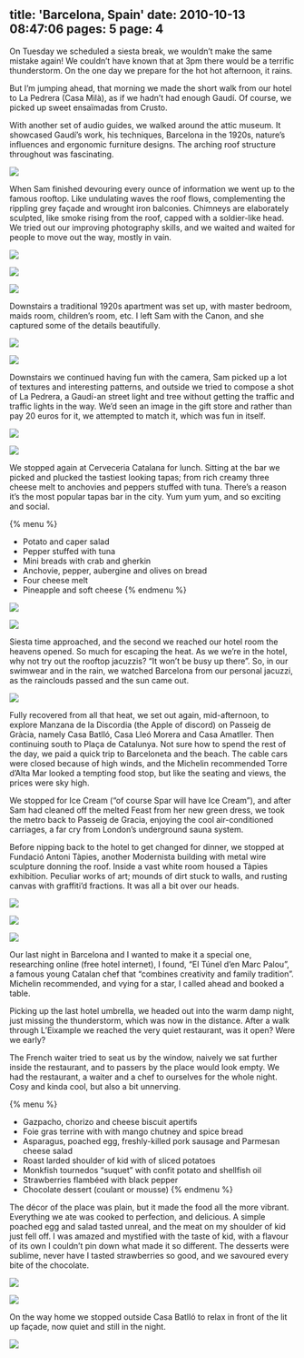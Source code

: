 title: 'Barcelona, Spain'
date: 2010-10-13 08:47:06
pages: 5
page: 4
---

On Tuesday we scheduled a siesta break, we wouldn’t make the same mistake again! We couldn’t have known that at 3pm there would be a terrific thunderstorm. On the one day we prepare for the hot hot afternoon, it rains.

But I’m jumping ahead, that morning we made the short walk from our hotel to La Pedrera (Casa Milà), as if we hadn’t had enough Gaudí. Of course, we picked up sweet ensaïmadas from Crusto.

With another set of audio guides, we walked around the attic museum. It showcased Gaudí’s work, his techniques, Barcelona in the 1920s, nature’s influences and ergonomic furniture designs. The arching roof structure throughout was fascinating.

[![](http://host.trivialbeing.org/up/small/spain-cadaques-barcelona-241.jpg)](http://host.trivialbeing.org/up/spain-cadaques-barcelona-241.jpg)

When Sam finished devouring every ounce of information we went up to the famous rooftop. Like undulating waves the roof flows, complementing the rippling grey façade and wrought iron balconies. Chimneys are elaborately sculpted, like smoke rising from the roof, capped with a soldier-like head. We tried out our improving photography skills, and we waited and waited for people to move out the way, mostly in vain.

[![](http://host.trivialbeing.org/up/small/spain-cadaques-barcelona-242.jpg)](http://host.trivialbeing.org/up/spain-cadaques-barcelona-242.jpg)

[![](http://host.trivialbeing.org/up/small/spain-cadaques-barcelona-245.jpg)](http://host.trivialbeing.org/up/spain-cadaques-barcelona-245.jpg)

[![](http://host.trivialbeing.org/up/small/spain-cadaques-barcelona-249.jpg)](http://host.trivialbeing.org/up/spain-cadaques-barcelona-249.jpg)

Downstairs a traditional 1920s apartment was set up, with master bedroom, maids room, children’s room, etc. I left Sam with the Canon, and she captured some of the details beautifully.

[![](http://host.trivialbeing.org/up/small/spain-cadaques-barcelona-262.jpg)](http://host.trivialbeing.org/up/spain-cadaques-barcelona-262.jpg)

[![](http://host.trivialbeing.org/up/small/spain-cadaques-barcelona-268.jpg)](http://host.trivialbeing.org/up/spain-cadaques-barcelona-268.jpg)

Downstairs we continued having fun with the camera, Sam picked up a lot of textures and interesting patterns, and outside we tried to compose a shot of La Pedrera, a Gaudí-an street light and tree without getting the traffic and traffic lights in the way. We’d seen an image in the gift store and rather than pay 20 euros for it, we attempted to match it, which was fun in itself.

[![](http://host.trivialbeing.org/up/small/spain-cadaques-barcelona-270.jpg)](http://host.trivialbeing.org/up/spain-cadaques-barcelona-270.jpg)

[![](http://host.trivialbeing.org/up/small/spain-cadaques-barcelona-274.jpg)](http://host.trivialbeing.org/up/spain-cadaques-barcelona-274.jpg)

We stopped again at Cerveceria Catalana for lunch. Sitting at the bar we picked and plucked the tastiest looking tapas; from rich creamy three cheese melt to anchovies and peppers stuffed with tuna. There’s a reason it’s the most popular tapas bar in the city. Yum yum yum, and so exciting and social.

{% menu %}
* Potato and caper salad
* Pepper stuffed with tuna
* Mini breads with crab and gherkin
* Anchovie, pepper, aubergine and olives on bread
* Four cheese melt
* Pineapple and soft cheese
{% endmenu %}

[![](http://host.trivialbeing.org/up/small/spain-cadaques-barcelona-282.jpg)](http://host.trivialbeing.org/up/spain-cadaques-barcelona-282.jpg)

[![](http://host.trivialbeing.org/up/small/spain-cadaques-barcelona-286.jpg)](http://host.trivialbeing.org/up/spain-cadaques-barcelona-286.jpg)

Siesta time approached, and the second we reached our hotel room the heavens opened. So much for escaping the heat. As we we’re in the hotel, why not try out the rooftop jacuzzis? “It won’t be busy up there”. So, in our swimwear and in the rain, we watched Barcelona from our personal jacuzzi, as the rainclouds passed and the sun came out.

[![](http://host.trivialbeing.org/up/small/spain-cadaques-barcelona-288.jpg)](http://host.trivialbeing.org/up/spain-cadaques-barcelona-288.jpg)

Fully recovered from all that heat, we set out again, mid-afternoon, to explore Manzana de la Discordia (the Apple of discord) on Passeig de Gràcia, namely Casa Batlló, Casa Lleó Morera and Casa Amatller. Then continuing south to Plaça de Catalunya. Not sure how to spend the rest of the day, we paid a quick trip to Barceloneta and the beach. The cable cars were closed because of high winds, and the Michelin recommended Torre d’Alta Mar looked a tempting food stop, but like the seating and views, the prices were sky high.

We stopped for Ice Cream (“of course Spar will have Ice Cream”), and after Sam had cleaned off the melted Feast from her new green dress, we took the metro back to Passeig de Gracia, enjoying the cool air-conditioned carriages, a far cry from London’s underground sauna system.

Before nipping back to the hotel to get changed for dinner, we stopped at Fundació Antoni Tàpies, another Modernista building with metal wire sculpture donning the roof. Inside a vast white room housed a Tàpies exhibition. Peculiar works of art; mounds of dirt stuck to walls, and rusting canvas with graffiti’d fractions. It was all a bit over our heads.

[![](http://host.trivialbeing.org/up/small/spain-cadaques-barcelona-303.jpg)](http://host.trivialbeing.org/up/spain-cadaques-barcelona-303.jpg)

[![](http://host.trivialbeing.org/up/small/spain-cadaques-barcelona-298.jpg)](http://host.trivialbeing.org/up/spain-cadaques-barcelona-298.jpg)

[![](http://host.trivialbeing.org/up/small/spain-cadaques-barcelona-304.jpg)](http://host.trivialbeing.org/up/spain-cadaques-barcelona-304.jpg)

Our last night in Barcelona and I wanted to make it a special one, researching online (free hotel internet), I found, “El Túnel d’en Marc Palou”, a famous young Catalan chef that “combines creativity and family tradition”. Michelin recommended, and vying for a star, I called ahead and booked a table.

Picking up the last hotel umbrella, we headed out into the warm damp night, just missing the thunderstorm, which was now in the distance. After a walk through L’Eixample we reached the very quiet restaurant, was it open? Were we early?

The French waiter tried to seat us by the window, naively we sat further inside the restaurant, and to passers by the place would look empty. We had the restaurant, a waiter and a chef to ourselves for the whole night. Cosy and kinda cool, but also a bit unnerving.

{% menu %}
* Gazpacho, chorizo and cheese biscuit apertifs
* Foie gras terrine with with mango chutney and spice bread
* Asparagus, poached egg, freshly-killed pork sausage and Parmesan cheese salad
* Roast larded shoulder of kid with of sliced potatoes
* Monkfish tournedos “suquet” with confit potato and shellfish oil
* Strawberries flambéed with black pepper
* Chocolate dessert (coulant or mousse)
{% endmenu %}

The décor of the place was plain, but it made the food all the more vibrant. Everything we ate was cooked to perfection, and delicious. A simple poached egg and salad tasted unreal, and the meat on my shoulder of kid just fell off. I was amazed and mystified with the taste of kid, with a flavour of its own I couldn’t pin down what made it so different. The desserts were sublime, never have I tasted strawberries so good, and we savoured every bite of the chocolate.

[![](http://host.trivialbeing.org/up/small/spain-cadaques-barcelona-309.jpg)](http://host.trivialbeing.org/up/spain-cadaques-barcelona-309.jpg)

[![](http://host.trivialbeing.org/up/small/spain-cadaques-barcelona-307.jpg)](http://host.trivialbeing.org/up/spain-cadaques-barcelona-307.jpg)

On the way home we stopped outside Casa Batlló to relax in front of the lit up façade, now quiet and still in the night.

[![](http://host.trivialbeing.org/up/small/spain-cadaques-barcelona-311.jpg)](http://host.trivialbeing.org/up/spain-cadaques-barcelona-311.jpg)
